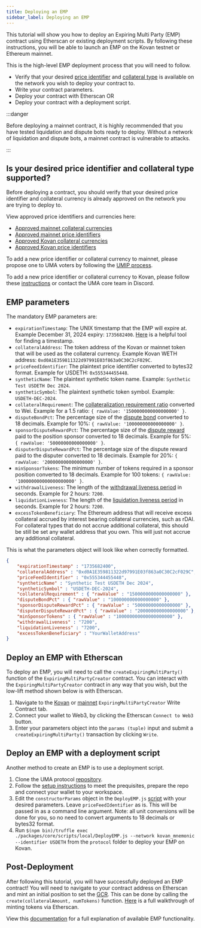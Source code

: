 ```yaml
---
title: Deploying an EMP
sidebar_label: Deploying an EMP
---
```


This tutorial will show you how to deploy an Expiring Multi Party (EMP) contract using Etherscan or existing deployment scripts. By following these instructions, you will be able to launch an EMP on the Kovan testnet or Ethereum mainnet.

This is the high-level EMP deployment process that you will need to follow.

- Verify that your desired [price identifier](/uma-tokenholders/adding-price-id#what-is-a-price-identifier) and [collateral type](/uma-tokenholders/adding-price-id#what-is-a-collateral-currency) is available on the network you wish to deploy your contract to.
- Write your contract parameters.
- Deploy your contract with Etherscan OR
- Deploy your contract with a deployment script.

:::danger

Before deploying a mainnet contract, it is highly recommended that you have tested liquidation and dispute bots ready to deploy. Without a network of liquidation and dispute bots, a mainnet contract is vulnerable to attacks.

:::

## Is your desired price identifier and collateral type supported?
Before deploying a contract, you should verify that your desired price identifier and collateral currency is already approved on the network you are trying to deploy to.

View approved price identifiers and currencies here:
- [Approved mainnet collateral currencies](/uma-tokenholders/adding-price-id#list-of-approved-collateral-currencies)
- [Approved mainnet price identifiers](/uma-tokenholders/adding-price-id#list-of-approved-price-identifiers)
- [Approved Kovan collateral currencies](https://thegraph.com/explorer/subgraph/umaprotocol/uma-kovan?query=Whitelisted%20Collateral%20Currencies)
- [Approved Kovan price identifiers](https://thegraph.com/explorer/subgraph/umaprotocol/uma-kovan?query=Pricefeed%20Identifiers)

To add a new price identifier or collateral currency to mainnet, please propose one to UMA voters by following the [UMIP process](https://docs.umaproject.org/uma-tokenholders/umips).

To add a new price identifier or collateral currency to Kovan, please follow these [instructions](https://docs.umaproject.org/uma-tokenholders/adding-price-id#adding-a-price-identifier-to-the-kovan-testnet) or contact the UMA core team in Discord.

## EMP parameters

The mandatory EMP parameters are:

- `expirationTimestamp`: The UNIX timestamp that the EMP will expire at. Example December 31, 2024 expiry: `1735682400`. [Here](https://www.unixtimestamp.com/) is a helpful tool for finding a timestamp. 
- `collateralAddress`: The token address of the Kovan or mainnet token that will be used as the collateral currency. Example Kovan WETH address: `0xd0A1E359811322d97991E03f863a0C30C2cF029C`.
- `priceFeedIdentifier`: The plaintext price identifier converted to bytes32 format. Example for USDETH: `0x555344455448`.
- `syntheticName`: The plaintext synthetic token name. Example: `Synthetic Test USDETH Dec 2024`.
- `syntheticSymbol`: The plaintext synthetic token symbol. Example: `USDETH-DEC-2024`.
- `collateralRequirement`: The [collateralization requirement ratio](https://docs.umaproject.org/synthetic-tokens/glossary#collateralization-requirement) converted to Wei. Example for a 1.5 ratio: `{ rawValue: '1500000000000000000' }`.
- `disputeBondPct`: The percentage size of the [dispute bond](https://docs.umaproject.org/synthetic-tokens/explainer#liquidation-and-dispute) converted to 18 decimals. Example for 10%: `{ rawValue: '100000000000000000' }`.
- `sponsorDisputeRewardPct`: The percentage size of the [dispute reward](https://docs.umaproject.org/synthetic-tokens/explainer#liquidation-and-dispute) paid to the position sponsor converted to 18 decimals. Example for 5%: `{ rawValue: '50000000000000000' }`.
- `disputerDisputeRewardPct`: The percentage size of the dispute reward paid to the disputer converted to 18 decimals. Example for 20%: `{ rawValue: '200000000000000000' }`.
- `minSponsorTokens`: The minimum number of tokens required in a sponsor position converted to 18 decimals. Example for 100 tokens: `{ rawValue: '100000000000000000000' }`.
- `withdrawalLiveness`: The length of the [withdrawal liveness period](https://docs.umaproject.org/synthetic-tokens/glossary#withdrawal-liveness-period) in seconds. Example for 2 hours: `7200`.
- `liquidationLiveness`: The length of the [liquidation liveness period](https://docs.umaproject.org/synthetic-tokens/glossary#liquidation-liveness-period) in seconds. Example for 2 hours: `7200`.
- `excessTokenBeneficiary`: The Ethereum address that will receive excess collateral accrued by interest bearing collateral currencies, such as rDAI. For collateral types that do not accrue additional collateral, this should be still be set any wallet address that you own. This will just not accrue any additional collateral.

This is what the parameters object will look like when correctly formatted.

```json
{   
    "expirationTimestamp" : "1735682400", 
    "collateralAddress" : "0xd0A1E359811322d97991E03f863a0C30C2cF029C", 
    "priceFeedIdentifier" : "0x555344455448", 
    "syntheticName" : "Synthetic Test USDETH Dec 2024", 
    "syntheticSymbol" : "USDETH-DEC-2024", 
    "collateralRequirement" : { "rawValue" : "1500000000000000000" }, 
    "disputeBondPct" : { "rawValue" : "100000000000000000" }, 
    "sponsorDisputeRewardPct" : { "rawValue" : "50000000000000000" }, 
    "disputerDisputeRewardPct" : { "rawValue" : "200000000000000000" }, 
    "minSponsorTokens" : { "rawValue" : "100000000000000000000" }, 
    "withdrawalLiveness" : "7200", 
    "liquidationLiveness" : "7200", 
    "excessTokenBeneficiary" : "YourWalletAddress" 
}
```

## Deploy an EMP with Etherscan

To deploy an EMP, you will need to call the `createExpiringMultiParty()` function of the `ExpiringMultiPartyCreator` contract. You can interact with the `ExpiringMultiPartyCreator` contract in any way that you wish, but the low-lift method shown below is with Etherscan.

1. Navigate to the [Kovan](https://kovan.etherscan.io/address/0xF763D367E1302A16716b6c40783A17c1aC754F2E#writeContract) or [mainnet](https://etherscan.io/address/0x9A077D4fCf7B26a0514Baa4cff0B481e9c35CE87#writeContract) `ExpiringMultiPartyCreator` Write Contract tab.
2. Connect your wallet to Web3, by clicking the Etherscan `Connect to Web3` button.
3. Enter your parameters object into the `params (tuple)` input and submit a `createExpiringMultiParty()` transaction by clicking `Write`.

## Deploy an EMP with a deployment script

Another method to create an EMP is to use a deployment script. 

1. Clone the UMA protocol [repository](https://github.com/UMAprotocol/protocol).
2. Follow the [setup instructions](https://docs.umaproject.org/developers/setup) to meet the prequisites, prepare the repo and connect your wallet to your workspace.
3. Edit the `constructorParams` object in the `DeployEMP.js` [script](https://github.com/UMAprotocol/protocol/blob/master/packages/core/scripts/local/DeployEMP.js#L99) with your desired parameters. Leave `priceFeedIdentifier` as is. This will be passed in as a command line argument. Note: all unit conversions will be done for you, so no need to convert arguments to 18 decimals or bytes32 format.
4. Run `$(npm bin)/truffle exec ./packages/core/scripts/local/DeployEMP.js --network kovan_mnemonic --identifier USDETH` from the `protocol` folder to deploy your EMP on Kovan.

## Post-Deployment

After following this tutorial, you will have successfully deployed an EMP contract! You will need to navigate to your contract address on Etherscan and mint an initial position to set the [GCR](https://docs.umaproject.org/synthetic-tokens/glossary#global-collateralization-ratio-gcr). This can be done by calling the `create(collateralAmount, numTokens)` function. [Here](/build-walkthrough/minting-etherscan) is a full walkthrough of minting tokens via Etherscan.

View this [documentation](https://docs-dot-uma-protocol.appspot.com/uma/contracts/ExpiringMultiParty.html) for a full explanation of available EMP functionality.